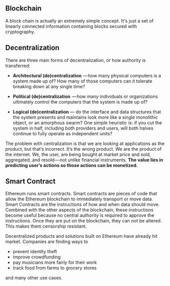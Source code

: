 ## Blockchain
A block chain is actually an extremely simple concept. It's just a set of linearly connected information containing blocks secured with cryptography. 

## Decentralization
There are three main forms of decentralization, or how authority is transferred:

* **Architectural (de)centralization**  — how many physical computers is a system made up of? How many of those computers can it tolerate breaking down at any single time?

* **Political (de)centralization**  — how many individuals or organizations ultimately control the computers that the system is made up of?

* **Logical (de)centralization** — do the interface and data structures that the system presents and maintains look more like a single monolithic object, or an amorphous swarm? One simple heuristic is: if you cut the system in half, including both providers and users, will both halves continue to fully operate as independent units?


The problem with centralization is that we are looking at applications as the product, but that’s incorrect. It’s the wrong product. We are the product of the internet. We, the user, are being bought at market price and sold, aggregated, and resold — not unlike financial instruments. **The value lies in predicting user’s actions so those actions can be monetized.**

## Smart Contract
Ethereum runs smart contracts. Smart contracts are pieces of code that allow the Ethereum blockchain to immediately transport or move data. Smart Contracts are the instructions of how and when data should move. Combined with the other aspects of the blockchain, these instructions become useful because no central authority is required to approve the instructions. Once they are put on the blockchain, they can not be altered. This makes them censorship resistant.

Decentralized products and solutions built on Ethereum have already hit market. Companies are finding ways to 
* prevent identity theft
* improve crowdfunding
* pay musicians more fairly for their work
* track food from farms to grocery stores

and many other use cases.
